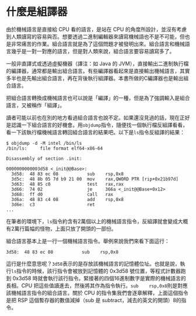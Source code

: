# 什麼是組譯器

由於機械語言是直接給 CPU 看的語言，是站在 CPU 的角度所設計，並沒有考慮到人類讀寫的容易與否。想要透過二進制編輯器來讀寫機械語也不是不可能，但也是非常痛苦的作業。組合語言就是為了這個問題才被發明出來。組合語言和機械語言幾乎是一對一對應的語言，但是對人類來說，組合語言要容易讀寫多了。

一般非直譯式或透過虛擬機器（譯注：如 Java 的 JVM），直接輸出二進制執行檔的編譯器，通常都是輸出組合語言。有些編譯器看起來是直接輸出機械語言，其實多半也是先輸出組合語言，再在背後執行組譯器。本書所做的C編譯器也是輸出組合語言。

把組合語言轉換成機械語言也可以說是「編譯」的一種，但是為了強調輸入是組合語言，又被稱作「組譯」。

讀者可能以前也在別的地方看過組合語言也說不定。如果還沒見過的話，現在正好是認識一下組合語言的好機會。用`objdump`指令，隨便找一個執行檔反組譯看看，看一下該執行檔機械語言轉回組合語言的結果吧。以下是`ls`指令反組譯的結果：

```text
$ objdump -d -M intel /bin/ls
/bin/ls:     file format elf64-x86-64

Disassembly of section .init:

0000000000003d58 <_init@@Base>:
  3d58:  48 83 ec 08           sub    rsp,0x8
  3d5c:  48 8b 05 7d b9 21 00  mov    rax,QWORD PTR [rip+0x21b97d]
  3d63:  48 85 c0              test   rax,rax
  3d66:  74 02                 je     366a <_init@@Base+0x12>
  3d68:  ff d0                 call   rax
  3d6a:  48 83 c4 08           add    rsp,0x8
  3d6e:  c3                    ret
...
```

在筆者的環境下，`ls`指令約含有2萬個以上的機械語言指令，反組譯就會變成大概有2萬行篇幅的怪物，上面只放了開頭的一部份。

組合語言基本上是一行一個機械語言指令。舉例來說我們來看下面這行：

```text
3d58:  48 83 ec 08           sub    rsp,0x8
```

這行是什麼意思呢？`3d58`表示的是存放該機械語言的記憶體位址。也就是說，執行`ls`指令的時候，該行指令會被放到記憶體的 0x3d58 號位置，等程式計數器跑到 0x3d58 時就會執行該行指令。緊接著的四個16進制數字是實際的機械語言的長相。CPU 把這些值讀進去，然後將其作為指令執行。`sub    rsp,0x8`則是對應該機械語言指令的組合語言。關於 CPU 的指令集我們會逐章解釋，上面這個指令是把 RSP 這個暫存器的數值減掉（sub 是 subtract，減去的英文的開頭）8的指令。

